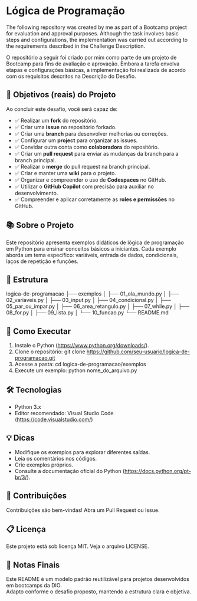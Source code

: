 # Lógica de Programação
The following repository was created by me as part of a Bootcamp project for evaluation and approval purposes. Although the task involves basic steps and configurations, the implementation was carried out according to the requirements described in the Challenge Description.

O repositório a seguir foi criado por mim como parte de um projeto de Bootcamp para fins de avaliação e aprovação. Embora a tarefa envolva etapas e configurações básicas, a implementação foi realizada de acordo com os requisitos descritos na Descrição do Desafio.
## 🎯 Objetivos (reais) do Projeto

Ao concluir este desafio, você será capaz de:

- ✅ Realizar um **fork** do repositório.
- ✅ Criar uma **issue** no repositório forkado.
- ✅ Criar uma **branch** para desenvolver melhorias ou correções.
- ✅ Configurar um **project** para organizar as issues.
- ✅ Convidar outra conta como **colaboradora** do repositório.
- ✅ Criar um **pull request** para enviar as mudanças da branch para a branch principal.
- ✅ Realizar o **merge** do pull request na branch principal.
- ✅ Criar e manter uma **wiki** para o projeto.
- ✅ Organizar e compreender o uso de **Codespaces** no GitHub.
- ✅ Utilizar o **GitHub Copilot** com precisão para auxiliar no desenvolvimento.
- ✅ Compreender e aplicar corretamente as **roles e permissões** no GitHub.


## 📚 Sobre o Projeto

Este repositório apresenta exemplos didáticos de lógica de programação em Python para ensinar conceitos básicos a iniciantes. Cada exemplo aborda um tema específico: variáveis, entrada de dados, condicionais, laços de repetição e funções.

## 📂 Estrutura

logica-de-programacao
├── exemplos
│   ├── 01_ola_mundo.py
│   ├── 02_variaveis.py
│   ├── 03_input.py
│   ├── 04_condicional.py
│   ├── 05_par_ou_impar.py
│   ├── 06_area_retangulo.py
│   ├── 07_while.py
│   ├── 08_for.py
│   ├── 09_lista.py
│   └── 10_funcao.py
└── README.md

## 🚀 Como Executar

1. Instale o Python (https://www.python.org/downloads/).
2. Clone o repositório:
   git clone https://github.com/seu-usuario/logica-de-programacao.git
3. Acesse a pasta:
   cd logica-de-programacao/exemplos
4. Execute um exemplo:
   python nome_do_arquivo.py

## 🛠️ Tecnologias

- Python 3.x
- Editor recomendado: Visual Studio Code (https://code.visualstudio.com/)

## 💡 Dicas

- Modifique os exemplos para explorar diferentes saídas.
- Leia os comentários nos códigos.
- Crie exemplos próprios.
- Consulte a documentação oficial do Python (https://docs.python.org/pt-br/3/).

## 🤝 Contribuições

Contribuições são bem-vindas! Abra um Pull Request ou Issue.

## 📋 Licença

Este projeto está sob licença MIT. Veja o arquivo LICENSE.


## 🧾 Notas Finais

Este README é um modelo padrão reutilizável para projetos desenvolvidos em bootcamps da DIO.  
Adapto conforme o desafio proposto, mantendo a estrutura clara e objetiva.
